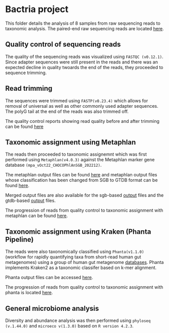 # Bactria project

This folder details the analysis of 8 samples from raw sequencing reads to taxonomic analysis.
The paired-end raw sequencing reads are located [here](https://www.dropbox.com/home/Dossier%20de%20l'%C3%A9quipe%20Team%20GG/Sequencing_data/2023/230424_NovaSeq_run2_MS_IgA_Virome/2023_NovaSeq_Bacteria/Marianne_Bactria_data).

## Quality control of sequencing reads

The quality of the sequencing reads was visualized using `FASTQC (v0.12.1)`. Since adapter sequences were still present in the reads and there was an expected decline in quality twoards the end of the reads, they proceeded to sequence trimming.

## Read trimming

The sequences were trimmed using `FASTP(v0.23.4)` which allows for removal of universal as well as other commonly used adapter sequences. The polyG tail at the end of the reads was also trimmed off.

The quality control reports showing read quality before and after trimming can be found [here](https://github.com/simeonhebrew/U1135_Bioinformatics/tree/main/Mariana_bactria_project/Mariana_bactria_QC_files) 


## Taxonomic assignment using Metaphlan

The reads then proceeded to taxonomic assignemnt which was first performed using `Metaphlan(v4.0.3)` against the Metaphlan marker gene database `(mpa_vOct22_CHOCOPhlAnSGB_202212)`.

The metaphlan output files can be found [here](https://github.com/simeonhebrew/U1135_Bioinformatics/tree/main/Mariana_bactria_project/Metaphlan_output_files) and metaphlan output files whose classification has been changed from SGB to GTDB format can be found [here](https://github.com/simeonhebrew/U1135_Bioinformatics/tree/main/Mariana_bactria_project/Metaphlan_output_files_gtdb).

Merged output files are also available for the sgb-based [output](https://github.com/simeonhebrew/U1135_Bioinformatics/blob/main/Mariana_bactria_project/merged_output_files/merged_bacteria_metaphlan.tsv) files and the gtdb-based [output](https://github.com/simeonhebrew/U1135_Bioinformatics/blob/main/Mariana_bactria_project/merged_output_files/merged_bacteria_metaphlan_gtdb.tsv) files.

The progression of reads from quality control to taxonomic assignment with metaphlan can be found [here](https://github.com/simeonhebrew/U1135_Bioinformatics/blob/main/Mariana_bactria_project/Bactria_reads_track.xlsx).


## Taxonomic assignment using Kraken (Phanta Pipeline)
The reads were also taxonomically classified using `Phanta(v1.1.0)` (workflow for rapidly quantifying taxa from short-read human gut metagenomes) using a group of human gut metagenome [databases](https://github.com/bhattlab/phanta/blob/main/databases.md). Phanta implements Kraken2 as a taxonomic classifer based on k-mer alignment.

Phanta output files can be accessed [here](https://github.com/simeonhebrew/U1135_Bioinformatics/tree/main/Mariana_bactria_project/phanta_output_mariana_bactria).

The progression of reads from quality control to taxonomic assignment with phanta is located [here](https://github.com/simeonhebrew/U1135_Bioinformatics/blob/main/Mariana_bactria_project/phanta_output_mariana_bactria/final_merged_outputs/total_reads.tsv).


## General microbiome analysis
Diversity and abundance analysis was then performed using `phyloseq (v.1.44.0)` and `microeco v(1.3.0)` based on `R version 4.2.3`.

